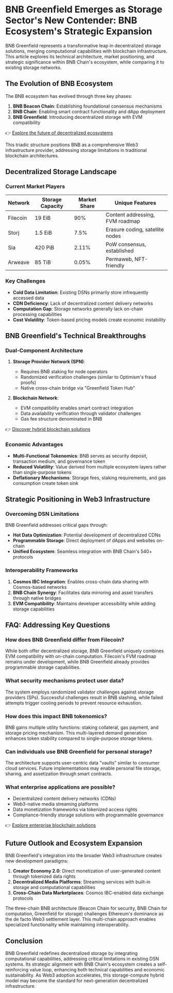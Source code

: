 # BNB Greenfield Emerges as Storage Sector's New Contender: BNB Ecosystem's Strategic Expansion  

BNB Greenfield represents a transformative leap in decentralized storage solutions, merging computational capabilities with blockchain infrastructure. This article explores its technical architecture, market positioning, and strategic significance within BNB Chain's ecosystem, while comparing it to existing storage networks.  

## The Evolution of BNB Ecosystem  

The BNB ecosystem has evolved through three key phases:  
1. **BNB Beacon Chain**: Establishing foundational consensus mechanisms  
2. **BNB Chain**: Enabling smart contract functionality and dApp deployment  
3. **BNB Greenfield**: Introducing decentralized storage with EVM compatibility  

👉 [Explore the future of decentralized ecosystems](https://bit.ly/okx-bonus)  

This triadic structure positions BNB as a comprehensive Web3 infrastructure provider, addressing storage limitations in traditional blockchain architectures.  

## Decentralized Storage Landscape  

### Current Market Players  
| Network    | Storage Capacity | Market Share | Unique Features                |  
|------------|------------------|--------------|--------------------------------|  
| Filecoin   | 19 EiB           | 90%          | Content addressing, FVM roadmap|  
| Storj      | 1.5 EiB          | 7.5%         | Erasure coding, satellite nodes|  
| Sia        | 420 PiB          | 2.11%        | PoW consensus, established     |  
| Arweave    | 85 TiB           | 0.05%        | Permaweb, NFT-friendly         |  

### Key Challenges  
- **Cold Data Limitation**: Existing DSNs primarily store infrequently accessed data  
- **CDN Deficiency**: Lack of decentralized content delivery networks  
- **Computation Gap**: Storage networks generally lack on-chain processing capabilities  
- **Cost Volatility**: Token-based pricing models create economic instability  

## BNB Greenfield's Technical Breakthroughs  

### Dual-Component Architecture  
1. **Storage Provider Network (SPN)**:  
   - Requires BNB staking for node operators  
   - Randomized verification challenges (similar to Optimism's fraud proofs)  
   - Native cross-chain bridge via "Greenfield Token Hub"  

2. **Blockchain Network**:  
   - EVM compatibility enables smart contract integration  
   - Data availability verification through validator challenges  
   - Gas fee structure denominated in BNB  

👉 [Discover hybrid blockchain solutions](https://bit.ly/okx-bonus)  

### Economic Advantages  
- **Multi-Functional Tokenomics**: BNB serves as security deposit, transaction medium, and governance token  
- **Reduced Volatility**: Value derived from multiple ecosystem layers rather than single-purpose tokens  
- **Deflationary Mechanisms**: Storage fees, staking requirements, and gas consumption create token sink  

## Strategic Positioning in Web3 Infrastructure  

### Overcoming DSN Limitations  
BNB Greenfield addresses critical gaps through:  
- **Hot Data Optimization**: Potential development of decentralized CDNs  
- **Programmable Storage**: Direct deployment of dApps and websites on-chain  
- **Unified Ecosystem**: Seamless integration with BNB Chain's 540+ protocols  

### Interoperability Frameworks  
1. **Cosmos IBC Integration**: Enables cross-chain data sharing with Cosmos-based networks  
2. **BNB Chain Synergy**: Facilitates data mirroring and asset transfers through native bridges  
3. **EVM Compatibility**: Maintains developer accessibility while adding storage capabilities  

## FAQ: Addressing Key Questions  

### How does BNB Greenfield differ from Filecoin?  
While both offer decentralized storage, BNB Greenfield uniquely combines EVM compatibility with on-chain computation. Filecoin's FVM roadmap remains under development, while BNB Greenfield already provides programmable storage capabilities.  

### What security mechanisms protect user data?  
The system employs randomized validator challenges against storage providers (SPs). Successful challenges result in BNB slashing, while failed attempts trigger cooling periods to prevent resource exhaustion.  

### How does this impact BNB tokenomics?  
BNB gains multiple utility functions: staking collateral, gas payment, and storage pricing mechanism. This multi-layered demand generation enhances token stability compared to single-purpose storage tokens.  

### Can individuals use BNB Greenfield for personal storage?  
The architecture supports user-centric data "vaults" similar to consumer cloud services. Future implementations may enable personal file storage, sharing, and assetization through smart contracts.  

### What enterprise applications are possible?  
- Decentralized content delivery networks (CDNs)  
- Web3-native media streaming platforms  
- Data monetization frameworks via tokenized access rights  
- Compliance-friendly storage solutions with programmable governance  

👉 [Explore enterprise blockchain solutions](https://bit.ly/okx-bonus)  

## Future Outlook and Ecosystem Expansion  

BNB Greenfield's integration into the broader Web3 infrastructure creates new development paradigms:  
1. **Creator Economy 2.0**: Direct monetization of user-generated content through tokenized data rights  
2. **Decentralized Media Platforms**: Streaming services with built-in storage and computational capabilities  
3. **Cross-Chain Data Marketplaces**: Cosmos IBC-enabled data exchange protocols  

The three-chain BNB architecture (Beacon Chain for security, BNB Chain for computation, Greenfield for storage) challenges Ethereum's dominance as the de facto Web3 settlement layer. This multi-chain approach enables specialized functionality while maintaining interoperability.  

## Conclusion  

BNB Greenfield redefines decentralized storage by integrating computational capabilities, addressing critical limitations in existing DSN systems. Its strategic alignment with BNB Chain's ecosystem creates a self-reinforcing value loop, enhancing both technical capabilities and economic sustainability. As Web3 adoption accelerates, this storage-compute hybrid model may become the standard for next-generation decentralized infrastructure.